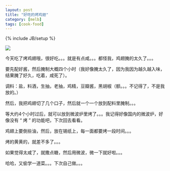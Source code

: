 ```yaml
---
layout: post
title: "好吃的烤鸡翅"
category: [melb]
tags: [cook-food]
---
```

{% include JB/setup %}

![](https://lh5.googleusercontent.com/-24goO_8gFbg/TKHRVJTjDjI/AAAAAAAAAC0/rITJlukT4ws/s800/28092010179.jpg)

今天吃了烤鸡翅哦，很好吃。。。就是有点咸。。。都怪我，鸡翅腌的太久了。。。

要先配好酱，然后腌制大概四个小时（我好像腌太久了，因为我因为越久越入味，结果腌了好久，吃着，咸死了）。

调料：盐，料酒，生抽，老抽，鸡精，豆瓣酱，黑胡椒（额。。。不记得了，不是我放的。）

然后，我把鸡翅切了几个口子，然后就一个一个放到配料里腌制。。。

等大约4个小时过后，就可以放到微波炉里烤了。。。我记得好像国内的微波炉，好像没有 “ 烤 ” 的功能吧，下次回去看看。

鸡翅上要倒些油，然后，放在锡纸上，每一面都要烤一段时间。。。

烤的黄黄的，就差不多了。。。

如果觉得太咸了，就撒点糖，然后用微波，微一下就好啦。。。

哈哈，又偷学一道菜。。。下次自己做。。。